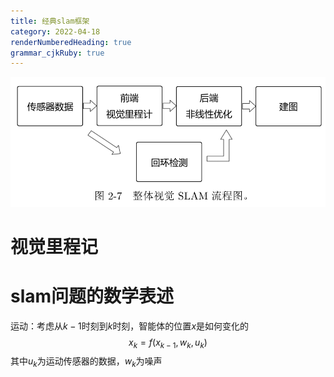 ```yaml
---
title: 经典slam框架
category: 2022-04-18
renderNumberedHeading: true
grammar_cjkRuby: true
---
```


![enter description here](./images/1650262060452.png)
# 视觉里程记

# slam问题的数学表述
运动：考虑从$k-1$时刻到$k$时刻，智能体的位置$x$是如何变化的
$$x_k=f(x_{k-1},w_k,u_k)$$
其中$u_k$为运动传感器的数据，$w_k$为噪声
